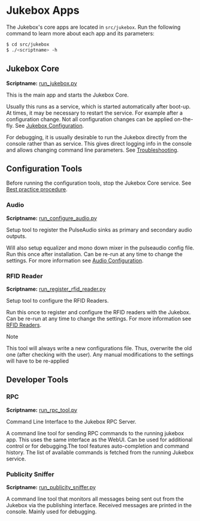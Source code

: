 # Jukebox Apps

The Jukebox\'s core apps are located in `src/jukebox`. Run the following
command to learn more about each app and its parameters:

``` bash
$ cd src/jukebox
$ ./<scriptname> -h
```

## Jukebox Core

**Scriptname:** [run_jukebox.py](../../src/jukebox/run_jukebox.py)

This is the main app and starts the Jukebox Core.

Usually this runs as a service, which is started automatically after boot-up. At times, it may be necessary to restart the service. For example after a configuration change. Not all configuration changes can be applied on-the-fly. See [Jukebox Configuration](../builders/configuration.md#jukebox-configuration).

For debugging, it is usually desirable to run the Jukebox directly from the console rather than as service. This gives direct logging info in the console and allows changing command line parameters. See [Troubleshooting](../builders/troubleshooting.md).

## Configuration Tools

Before running the configuration tools, stop the Jukebox Core service.
See [Best practice procedure](../builders/configuration.md#best-practice-procedure).

### Audio

**Scriptname:** [run_configure_audio.py](../../src/jukebox/run_configure_audio.py)

Setup tool to register the PulseAudio sinks as primary and secondary audio outputs.

Will also setup equalizer and mono down mixer in the pulseaudio config file. Run this once after installation. Can be re-run at any time to change the settings. For more information see [Audio Configuration](../builders/audio.md).

### RFID Reader

**Scriptname:** [run_register_rfid_reader.py](../../src/jukebox/run_register_rfid_reader.py)

Setup tool to configure the RFID Readers.

Run this once to register and configure the RFID readers with the Jukebox. Can be re-run at any time to change the settings. For more information see [RFID Readers](./rfid/README.md).

> [!NOTE]
> This tool will always write a new configurations file. Thus, overwrite the old one (after checking with the user). Any manual modifications to the settings will have to be re-applied

## Developer Tools

### RPC

**Scriptname:** [run_rpc_tool.py](../../src/jukebox/run_rpc_tool.py)

Command Line Interface to the Jukebox RPC Server.

A command line tool for sending RPC commands to the running jukebox app. This uses the same interface as the WebUI. Can be used for additional control or for debugging.The tool features auto-completion and command history. The list of available commands is fetched from the running Jukebox service.

### Publicity Sniffer

**Scriptname:** [run_publicity_sniffer.py](../../src/jukebox/run_publicity_sniffer.py)

A command line tool that monitors all messages being sent out from the Jukebox via the publishing interface. Received messages are printed in the console. Mainly used for debugging.
